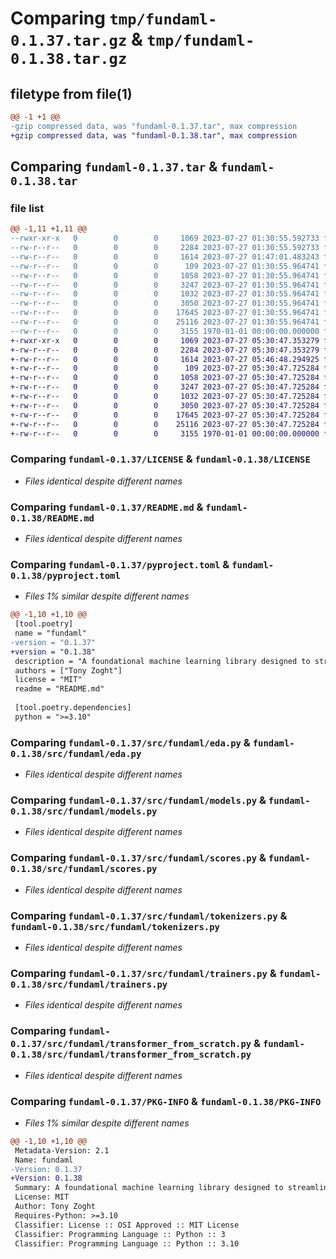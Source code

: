 # Comparing `tmp/fundaml-0.1.37.tar.gz` & `tmp/fundaml-0.1.38.tar.gz`

## filetype from file(1)

```diff
@@ -1 +1 @@
-gzip compressed data, was "fundaml-0.1.37.tar", max compression
+gzip compressed data, was "fundaml-0.1.38.tar", max compression
```

## Comparing `fundaml-0.1.37.tar` & `fundaml-0.1.38.tar`

### file list

```diff
@@ -1,11 +1,11 @@
--rwxr-xr-x   0        0        0     1069 2023-07-27 01:30:55.592733 fundaml-0.1.37/LICENSE
--rw-r--r--   0        0        0     2284 2023-07-27 01:30:55.592733 fundaml-0.1.37/README.md
--rw-r--r--   0        0        0     1614 2023-07-27 01:47:01.483243 fundaml-0.1.37/pyproject.toml
--rw-r--r--   0        0        0      109 2023-07-27 01:30:55.964741 fundaml-0.1.37/src/fundaml/__init__.py
--rw-r--r--   0        0        0     1058 2023-07-27 01:30:55.964741 fundaml-0.1.37/src/fundaml/eda.py
--rw-r--r--   0        0        0     3247 2023-07-27 01:30:55.964741 fundaml-0.1.37/src/fundaml/models.py
--rw-r--r--   0        0        0     1032 2023-07-27 01:30:55.964741 fundaml-0.1.37/src/fundaml/scores.py
--rw-r--r--   0        0        0     3050 2023-07-27 01:30:55.964741 fundaml-0.1.37/src/fundaml/tokenizers.py
--rw-r--r--   0        0        0    17645 2023-07-27 01:30:55.964741 fundaml-0.1.37/src/fundaml/trainers.py
--rw-r--r--   0        0        0    25116 2023-07-27 01:30:55.964741 fundaml-0.1.37/src/fundaml/transformer_from_scratch.py
--rw-r--r--   0        0        0     3155 1970-01-01 00:00:00.000000 fundaml-0.1.37/PKG-INFO
+-rwxr-xr-x   0        0        0     1069 2023-07-27 05:30:47.353279 fundaml-0.1.38/LICENSE
+-rw-r--r--   0        0        0     2284 2023-07-27 05:30:47.353279 fundaml-0.1.38/README.md
+-rw-r--r--   0        0        0     1614 2023-07-27 05:46:48.294925 fundaml-0.1.38/pyproject.toml
+-rw-r--r--   0        0        0      109 2023-07-27 05:30:47.725284 fundaml-0.1.38/src/fundaml/__init__.py
+-rw-r--r--   0        0        0     1058 2023-07-27 05:30:47.725284 fundaml-0.1.38/src/fundaml/eda.py
+-rw-r--r--   0        0        0     3247 2023-07-27 05:30:47.725284 fundaml-0.1.38/src/fundaml/models.py
+-rw-r--r--   0        0        0     1032 2023-07-27 05:30:47.725284 fundaml-0.1.38/src/fundaml/scores.py
+-rw-r--r--   0        0        0     3050 2023-07-27 05:30:47.725284 fundaml-0.1.38/src/fundaml/tokenizers.py
+-rw-r--r--   0        0        0    17645 2023-07-27 05:30:47.725284 fundaml-0.1.38/src/fundaml/trainers.py
+-rw-r--r--   0        0        0    25116 2023-07-27 05:30:47.725284 fundaml-0.1.38/src/fundaml/transformer_from_scratch.py
+-rw-r--r--   0        0        0     3155 1970-01-01 00:00:00.000000 fundaml-0.1.38/PKG-INFO
```

### Comparing `fundaml-0.1.37/LICENSE` & `fundaml-0.1.38/LICENSE`

 * *Files identical despite different names*

### Comparing `fundaml-0.1.37/README.md` & `fundaml-0.1.38/README.md`

 * *Files identical despite different names*

### Comparing `fundaml-0.1.37/pyproject.toml` & `fundaml-0.1.38/pyproject.toml`

 * *Files 1% similar despite different names*

```diff
@@ -1,10 +1,10 @@
 [tool.poetry]
 name = "fundaml"
-version = "0.1.37"
+version = "0.1.38"
 description = "A foundational machine learning library designed to streamline the end-to-end process of developing and deploying machine learning models. FundAML offers a broad array of tools and utilities for data preprocessing, model training, evaluation, and deployment, making it a fundamental solution for machine learning tasks."
 authors = ["Tony Zoght"]
 license = "MIT"
 readme = "README.md"
 
 [tool.poetry.dependencies]
 python = ">=3.10"
```

### Comparing `fundaml-0.1.37/src/fundaml/eda.py` & `fundaml-0.1.38/src/fundaml/eda.py`

 * *Files identical despite different names*

### Comparing `fundaml-0.1.37/src/fundaml/models.py` & `fundaml-0.1.38/src/fundaml/models.py`

 * *Files identical despite different names*

### Comparing `fundaml-0.1.37/src/fundaml/scores.py` & `fundaml-0.1.38/src/fundaml/scores.py`

 * *Files identical despite different names*

### Comparing `fundaml-0.1.37/src/fundaml/tokenizers.py` & `fundaml-0.1.38/src/fundaml/tokenizers.py`

 * *Files identical despite different names*

### Comparing `fundaml-0.1.37/src/fundaml/trainers.py` & `fundaml-0.1.38/src/fundaml/trainers.py`

 * *Files identical despite different names*

### Comparing `fundaml-0.1.37/src/fundaml/transformer_from_scratch.py` & `fundaml-0.1.38/src/fundaml/transformer_from_scratch.py`

 * *Files identical despite different names*

### Comparing `fundaml-0.1.37/PKG-INFO` & `fundaml-0.1.38/PKG-INFO`

 * *Files 1% similar despite different names*

```diff
@@ -1,10 +1,10 @@
 Metadata-Version: 2.1
 Name: fundaml
-Version: 0.1.37
+Version: 0.1.38
 Summary: A foundational machine learning library designed to streamline the end-to-end process of developing and deploying machine learning models. FundAML offers a broad array of tools and utilities for data preprocessing, model training, evaluation, and deployment, making it a fundamental solution for machine learning tasks.
 License: MIT
 Author: Tony Zoght
 Requires-Python: >=3.10
 Classifier: License :: OSI Approved :: MIT License
 Classifier: Programming Language :: Python :: 3
 Classifier: Programming Language :: Python :: 3.10
```

